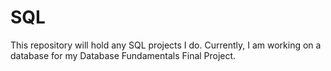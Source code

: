 # SQL

This repository will hold any SQL projects I do. Currently, I am working on a database for my Database Fundamentals Final Project.
